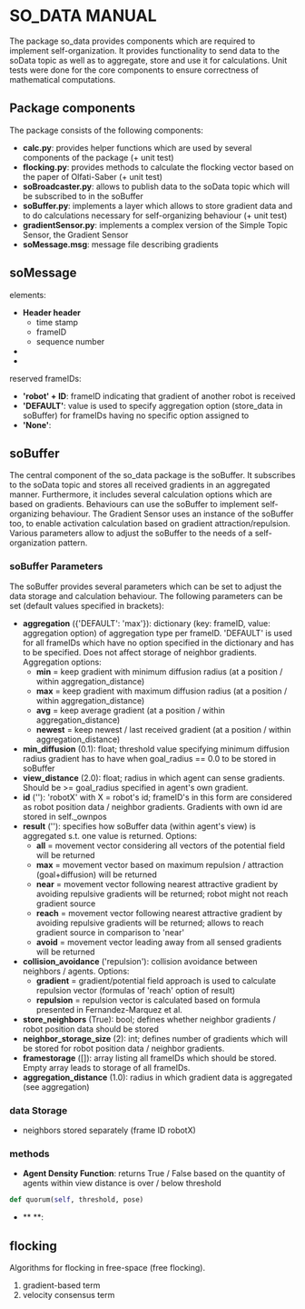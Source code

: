 # SO_DATA MANUAL

The package so_data provides components which are required to implement self-organization. It provides functionality to send data to the soData topic as well as to aggregate, store and use it for 
calculations. Unit tests were done for the core components to ensure correctness of mathematical computations.  

## Package components

The package consists of the following components:

* **calc.py**: provides helper functions which are used by several components of the package (+ unit test)
* **flocking.py**: provides methods to calculate the flocking vector based on the paper of Olfati-Saber (+ unit test) 
* **soBroadcaster.py**: allows to publish data to the soData topic which will be subscribed to in the soBuffer 
* **soBuffer.py**: implements a layer which allows to store gradient data and to do calculations necessary for self-organizing behaviour (+ unit test)  
* **gradientSensor.py**: implements a complex version of the Simple Topic Sensor, the Gradient Sensor
* **soMessage.msg**: message file describing gradients 


## soMessage

elements:

* **Header header**
  * time stamp 
  * frameID
  * sequence number
* 
*

reserved frameIDs:
* **'robot' + ID**: frameID indicating that gradient of another robot is received
* **'DEFAULT'**: value is used to specify aggregation option (store_data in soBuffer) for frameIDs having no specific option assigned to 
* **'None'**: 



## soBuffer

The central component of the so_data package is the soBuffer. It subscribes to the soData topic and stores all received gradients in an aggregated manner. Furthermore, it includes several calculation options 
which are based on gradients. Behaviours can use the soBuffer to implement self-organizing behaviour. The Gradient Sensor uses an instance of the soBuffer too, to enable activation calculation based on 
gradient attraction/repulsion. Various parameters allow to adjust the soBuffer to the needs of a self-organization pattern. 

### soBuffer Parameters 

The soBuffer provides several parameters which can be set to adjust the data storage and calculation behaviour. The following parameters can be set (default values specified in brackets):

* **aggregation** ({'DEFAULT': 'max'}): dictionary (key: frameID, value: aggregation option) of aggregation type per frameID. 'DEFAULT' is used for all frameIDs which have no option specified in 
the dictionary and has to be specified. Does not affect storage of neighbor gradients. Aggregation options:
  * **min** = keep gradient with minimum diffusion radius (at a position / within aggregation_distance)
  * **max** = keep gradient with maximum diffusion radius (at a position / within aggregation_distance)
  * **avg** = keep average gradient (at a position / within aggregation_distance) 
  * **newest** = keep newest / last received gradient (at a position / within aggregation_distance) 
* **min_diffusion** (0.1): float; threshold value specifying minimum diffusion radius gradient has to have when goal_radius == 0.0 to be stored in soBuffer
* **view_distance** (2.0): float; radius in which agent can sense gradients. Should be >= goal_radius specified in agent's own gradient.  
* **id** (''): 'robotX' with X = robot's id; frameID's in this form are considered as robot position data / neighbor gradients. Gradients with own id are stored in self._ownpos 
* **result** (''): specifies how soBuffer data (within agent's view) is aggregated s.t. one value is returned. Options:
  * **all** = movement vector considering all vectors of the potential field will be returned 
  * **max** = movement vector based on maximum repulsion / attraction (goal+diffusion) will be returned 
  * **near** = movement vector following nearest attractive gradient by avoiding repulsive gradients will be returned; robot might not reach gradient source  
  * **reach** = movement vector following nearest attractive gradient by avoiding repulsive gradients will be returned; allows to reach gradient source in comparison to 'near' 
  * **avoid** = movement vector leading away from all sensed gradients will be returned 
* **collision_avoidance** ('repulsion'): collision avoidance between neighbors / agents. Options:
  * **gradient** = gradient/potential field approach is used to calculate repulsion vector (formulas of 'reach' option of result)
  * **repulsion** = repulsion vector is calculated based on formula presented in Fernandez-Marquez et al.
* **store_neighbors** (True): bool; defines whether neighbor gradients / robot position data should be stored 
* **neighbor_storage_size** (2): int; defines number of gradients which will be stored for robot position data / neighbor gradients. 
* **framestorage** ([]): array listing all frameIDs which should be stored. Empty array leads to storage of all frameIDs.
* **aggregation_distance** (1.0): radius in which gradient data is aggregated (see aggregation) 


### data Storage

- neighbors stored separately (frame ID robotX) 


### methods 

* **Agent Density Function**: returns True / False based on the quantity of agents within view distance is over / below threshold  
```python
def quorum(self, threshold, pose)
```
* ** **: 


## flocking

Algorithms for flocking in free-space (free flocking).  

1. gradient-based term
2. velocity consensus term 
